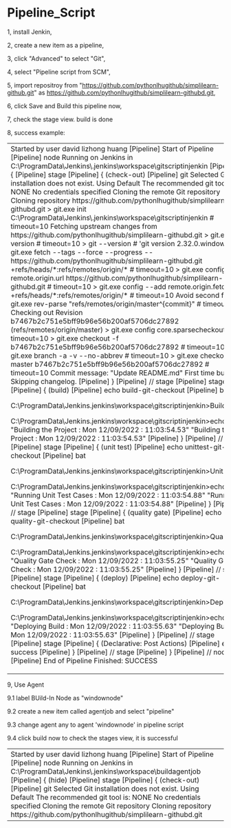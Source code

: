 # Pipeline_Script

1, install Jenkin,

2, create a new item as a pipeline,

3, click "Advanced" to select "Git",

4, select "Pipeline script from SCM",

5, import repositroy from "https://github.com/pythonlhugithub/simplilearn-github.git" as https://github.com/pythonlhugithub/simplilearn-githubd.git,

6, click Save and Build this pipeline now,

7, check the stage view. build is done

8, success example:

<table><tr><td>
Started by user david lizhong huang
[Pipeline] Start of Pipeline
[Pipeline] node
Running on Jenkins in C:\ProgramData\Jenkins\.jenkins\workspace\gitscriptinjenkin
[Pipeline] {
[Pipeline] stage
[Pipeline] { (check-out)
[Pipeline] git
Selected Git installation does not exist. Using Default
The recommended git tool is: NONE
No credentials specified
Cloning the remote Git repository
Cloning repository https://github.com/pythonlhugithub/simplilearn-githubd.git
 > git.exe init C:\ProgramData\Jenkins\.jenkins\workspace\gitscriptinjenkin # timeout=10
Fetching upstream changes from https://github.com/pythonlhugithub/simplilearn-githubd.git
 > git.exe --version # timeout=10
 > git --version # 'git version 2.32.0.windows.2'
 > git.exe fetch --tags --force --progress -- https://github.com/pythonlhugithub/simplilearn-githubd.git +refs/heads/*:refs/remotes/origin/* # timeout=10
 > git.exe config remote.origin.url https://github.com/pythonlhugithub/simplilearn-githubd.git # timeout=10
 > git.exe config --add remote.origin.fetch +refs/heads/*:refs/remotes/origin/* # timeout=10
Avoid second fetch
 > git.exe rev-parse "refs/remotes/origin/master^{commit}" # timeout=10
Checking out Revision b7467b2c751e5bff9b96e56b200af5706dc27892 (refs/remotes/origin/master)
 > git.exe config core.sparsecheckout # timeout=10
 > git.exe checkout -f b7467b2c751e5bff9b96e56b200af5706dc27892 # timeout=10
 > git.exe branch -a -v --no-abbrev # timeout=10
 > git.exe checkout -b master b7467b2c751e5bff9b96e56b200af5706dc27892 # timeout=10
Commit message: "Update README.md"
First time build. Skipping changelog.
[Pipeline] }
[Pipeline] // stage
[Pipeline] stage
[Pipeline] { (build)
[Pipeline] echo
build-git-checkout
[Pipeline] bat

C:\ProgramData\Jenkins\.jenkins\workspace\gitscriptinjenkin>Build.bat

C:\ProgramData\Jenkins\.jenkins\workspace\gitscriptinjenkin>echo "Building the Project : Mon 12/09/2022 : 11:03:54.53" 
"Building the Project : Mon 12/09/2022 : 11:03:54.53"
[Pipeline] }
[Pipeline] // stage
[Pipeline] stage
[Pipeline] { (unit test)
[Pipeline] echo
unittest-git-checkout
[Pipeline] bat

C:\ProgramData\Jenkins\.jenkins\workspace\gitscriptinjenkin>Unit.bat

C:\ProgramData\Jenkins\.jenkins\workspace\gitscriptinjenkin>echo "Running Unit Test Cases : Mon 12/09/2022 : 11:03:54.88" 
"Running Unit Test Cases : Mon 12/09/2022 : 11:03:54.88"
[Pipeline] }
[Pipeline] // stage
[Pipeline] stage
[Pipeline] { (quality gate)
[Pipeline] echo
quality-git-checkout
[Pipeline] bat

C:\ProgramData\Jenkins\.jenkins\workspace\gitscriptinjenkin>Quality.bat

C:\ProgramData\Jenkins\.jenkins\workspace\gitscriptinjenkin>echo "Quality Gate Check : Mon 12/09/2022 : 11:03:55.25" 
"Quality Gate Check : Mon 12/09/2022 : 11:03:55.25"
[Pipeline] }
[Pipeline] // stage
[Pipeline] stage
[Pipeline] { (deploy)
[Pipeline] echo
deploy-git-checkout
[Pipeline] bat

C:\ProgramData\Jenkins\.jenkins\workspace\gitscriptinjenkin>Deploy.bat

C:\ProgramData\Jenkins\.jenkins\workspace\gitscriptinjenkin>echo "Deploying Build : Mon 12/09/2022 : 11:03:55.63" 
"Deploying Build : Mon 12/09/2022 : 11:03:55.63"
[Pipeline] }
[Pipeline] // stage
[Pipeline] stage
[Pipeline] { (Declarative: Post Actions)
[Pipeline] echo
success
[Pipeline] }
[Pipeline] // stage
[Pipeline] }
[Pipeline] // node
[Pipeline] End of Pipeline
Finished: SUCCESS
</td></tr></table>

9, Use Agent

9.1 label BUild-In Node as "windownode"

9.2 create a new item called agentjob and select "pipeline"

9.3 change agent any to agent 'windownode' in pipeline script

9.4 click build now to check  the stages view, it is successful

<table><tr><td>
 Started by user david lizhong huang
[Pipeline] Start of Pipeline
[Pipeline] node
Running on Jenkins in C:\ProgramData\Jenkins\.jenkins\workspace\buildagentjob
[Pipeline] { (hide)
[Pipeline] stage
[Pipeline] { (check-out)
[Pipeline] git
Selected Git installation does not exist. Using Default
The recommended git tool is: NONE
No credentials specified
Cloning the remote Git repository
Cloning repository https://github.com/pythonlhugithub/simplilearn-githubd.git
 
 </td></tr></table>
